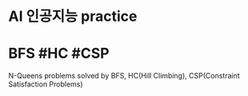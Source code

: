 # AI 인공지능 practice
# BFS #HC #CSP

N-Queens problems solved by BFS, HC(Hill Climbing), CSP(Constraint Satisfaction Problems)
